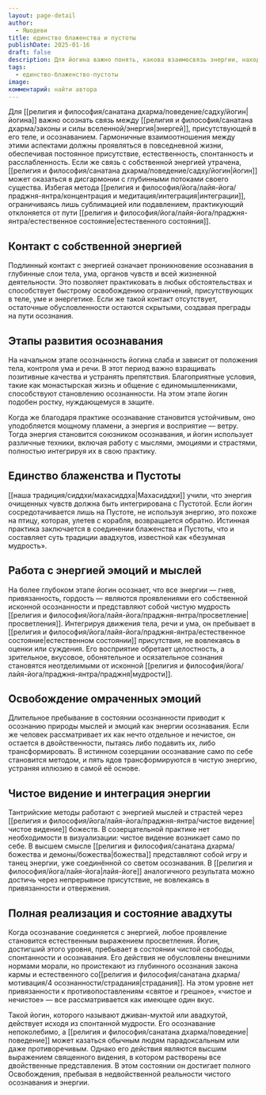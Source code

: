 ```yaml
---
layout: page-detail
author:
  - Яшодеви
title: единство блаженства и пустоты
publishDate: 2025-01-16
draft: false
description: Для йогина важно понять, какова взаимосвязь энергии, находящейся в его теле, и осознавания, и вступить в гармоничные взаимоотношения между своей энергией и осознаванием так, чтобы эта гармония проявлялась в повседневной жизни, и присутствие никогда не терялось, а проявлялись естественность, спонтанность и расслабленность без каких-либо ограничений.
tags:
  - единство-блаженство-пустоты
image: 
комментарий: найти автора
---
```

Для [[религия и философия/санатана дхарма/поведение/садху/йогин|йогина]] важно осознать связь между [[религия и философия/санатана дхарма/законы и силы вселенной/энергия|энергей]], присутствующей в его теле, и осознаванием. Гармоничные взаимоотношения между этими аспектами должны проявляться в повседневной жизни, обеспечивая постоянное присутствие, естественность, спонтанность и расслабленность. Если же связь с собственной энергией утрачена, [[религия и философия/санатана дхарма/поведение/садху/йогин|йогин]] может оказаться в дисгармонии с глубинными потоками своего существа. Избегая метода [[религия и философия/йога/лайя-йога/праджня-янтра/концентрация и медитация/интеграция|интеграции]], ограничиваясь лишь сублимацией или подавлением, практикующий отклоняется от пути [[религия и философия/йога/лайя-йога/праджня-янтра/естественное состояние|естественного состояния]].

## Контакт с собственной энергией
Подлинный контакт с энергией означает проникновение осознавания в глубинные слои тела, ума, органов чувств и всей жизненной деятельности. Это позволяет практиковать в любых обстоятельствах и способствует быстрому освобождению ограничений, присутствующих в теле, уме и энергетике. Если же такой контакт отсутствует, остаточные обусловленности остаются скрытыми, создавая преграды на пути осознания.

## Этапы развития осознавания
На начальном этапе осознанность йогина слаба и зависит от положения тела, контроля ума и речи. В этот период важно взращивать позитивные качества и устранять препятствия. Благоприятные условия, такие как монастырская жизнь и общение с единомышленниками, способствуют становлению осознанности. На этом этапе йогин подобен ростку, нуждающемуся в защите.

Когда же благодаря практике осознавание становится устойчивым, оно уподобляется мощному пламени, а энергия и восприятие — ветру. Тогда энергия становится союзником осознавания, и йогин использует различные техники, включая работу с мыслями, эмоциями и страстями, полностью интегрируя их в свою практику.

## Единство блаженства и Пустоты
[[наша традиция/сиддхи/махасиддха|Махасиддхи]] учили, что энергия очищенных чувств должна быть интегрирована с Пустотой. Если йогин сосредотачивается лишь на Пустоте, не используя энергию, это похоже на птицу, которая, улетев с корабля, возвращается обратно. Истинная практика заключается в соединении блаженства и Пустоты, что и составляет суть традиции авадхутов, известной как «безумная мудрость».

## Работа с энергией эмоций и мыслей
На более глубоком этапе йогин осознает, что все энергии — гнев, привязанность, гордость — являются проявлениями его собственной исконной осознанности и представляют собой чистую мудрость [[религия и философия/йога/лайя-йога/праджня-янтра/просветление|просветления]]. Интегрируя движения тела, речи и ума, он пребывает в [[религия и философия/йога/лайя-йога/праджня-янтра/естественное состояние|естественном состоянии]] присутствия, не вовлекаясь в оценки или суждения. Его восприятие обретает целостность, а зрительное, вкусовое, обонятельное и осязательное сознания становятся неотделимыми от исконной [[религия и философия/йога/лайя-йога/праджня-янтра/праджня|мудрости]].

## Освобождение омраченных эмоций
Длительное пребывание в состоянии осознанности приводит к осознанию природы мыслей и эмоций как энергии осознавания. Если же человек рассматривает их как нечто отдельное и нечистое, он остается в двойственности, пытаясь либо подавить их, либо трансформировать. В истинном созерцании осознавание само по себе становится методом, и пять ядов трансформируются в чистую энергию, устраняя иллюзию в самой её основе.

## Чистое видение и интеграция энергии
Тантрийские методы работают с энергией мыслей и страстей через [[религия и философия/йога/лайя-йога/праджня-янтра/чистое видение|чистое видение]] божеств. В созерцательной практике нет необходимости в визуализации: чистое видение возникает само по себе. В высшем смысле [[религия и философия/санатана дхарма/божества и демоны/божества|божества]] представляют собой игру и танец энергии, уже соединённой со светом осознавания. В [[религия и философия/йога/лайя-йога|лайя-йоге]] аналогичного результата можно достичь через непрерывное присутствие, не вовлекаясь в привязанности и отвержения.

## Полная реализация и состояние авадхуты
Когда осознавание соединяется с энергией, любое проявление становится естественным выражением просветления. Йогин, достигший этого уровня, пребывает в состоянии чистой свободы, спонтанности и осознавания. Его действия не обусловлены внешними нормами морали, но проистекают из глубинного осознания закона кармы и естественного со[[религия и философия/санатана дхарма/мотивация/4 осознанности/страдания|страдания]]. На этом уровне нет привязанности к противопоставлениям «святое и грешное», «чистое и нечистое» — все рассматривается как имеющее один вкус.

Такой йогин, которого называют дживан-муктой или авадхутой, действует исходя из спонтанной мудрости. Его осознавание непоколебимо, а [[религия и философия/санатана дхарма/поведение|поведение]] может казаться обычным людям парадоксальным или даже противоречивым. Однако его действия являются высшим выражением священного видения, в котором растворены все двойственные представления. В этом состоянии он достигает полного Освобождения, пребывая в недвойственной реальности чистого осознавания и энергии.